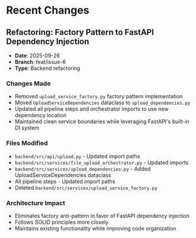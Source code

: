 # Recent Changes

## Refactoring: Factory Pattern to FastAPI Dependency Injection
- **Date**: 2025-09-26
- **Branch**: feat/issue-6
- **Type**: Backend refactoring

### Changes Made
- Removed `upload_service_factory.py` factory pattern implementation
- Moved `UploadServiceDependencies` dataclass to `upload_dependencies.py`
- Updated all pipeline steps and orchestrator imports to use new dependency location
- Maintained clean service boundaries while leveraging FastAPI's built-in DI system

### Files Modified
- `backend/src/api/upload.py` - Updated import paths
- `backend/src/services/file_upload_orchestrator.py` - Updated imports
- `backend/src/services/upload_dependencies.py` - Added UploadServiceDependencies dataclass
- All pipeline steps - Updated import paths
- Deleted `backend/src/services/upload_service_factory.py`

### Architecture Impact
- Eliminates factory anti-pattern in favor of FastAPI dependency injection
- Follows SOLID principles more closely
- Maintains existing functionality while improving code organization